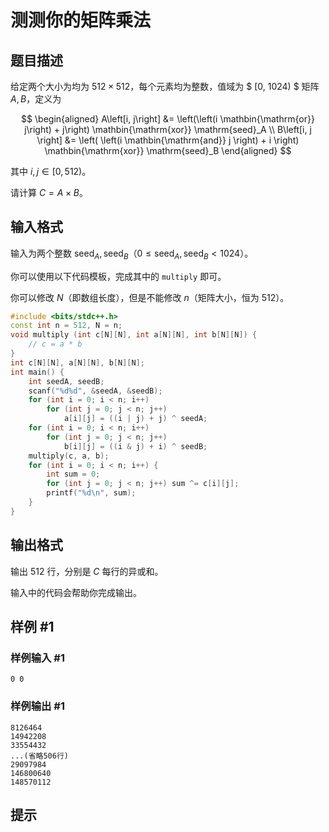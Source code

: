 # 测测你的矩阵乘法

## 题目描述

给定两个大小为均为 $512 \times 512$，每个元素均为整数，值域为 $ [0, 1024) $ 矩阵 $A, B$，定义为

$$ \begin{aligned}
	A\left[i, j\right] &= \left(\left(i \mathbin{\mathrm{or}} j\right) + j\right) \mathbin{\mathrm{xor}} \mathrm{seed}_A \\
    B\left[i, j \right] &= \left( \left(i \mathbin{\mathrm{and}} j \right) + i \right) \mathbin{\mathrm{xor}} \mathrm{seed}_B
\end{aligned} $$

其中 $i, j \in [0, 512)$。

请计算 $C = A \times B$。 

## 输入格式

输入为两个整数 $\mathrm{seed}_A, \mathrm{seed}_B$（$0 \leq \mathrm{seed}_A, \mathrm{seed}_B < 1024$）。

你可以使用以下代码模板，完成其中的 `multiply` 即可。

你可以修改 $N$（即数组长度），但是不能修改 $n$（矩阵大小，恒为 $512$）。

```cpp
#include <bits/stdc++.h>
const int n = 512, N = n;
void multiply (int c[N][N], int a[N][N], int b[N][N]) {
	// c = a * b
}
int c[N][N], a[N][N], b[N][N];
int main() {
	int seedA, seedB;
	scanf("%d%d", &seedA, &seedB);
    for (int i = 0; i < n; i++)
        for (int j = 0; j < n; j++)
            a[i][j] = ((i | j) + j) ^ seedA;
    for (int i = 0; i < n; i++)
        for (int j = 0; j < n; j++)
            b[i][j] = ((i & j) + i) ^ seedB;
    multiply(c, a, b);
    for (int i = 0; i < n; i++) {
        int sum = 0;
        for (int j = 0; j < n; j++) sum ^= c[i][j];
        printf("%d\n", sum);
    }
}
```

## 输出格式

输出 $512$ 行，分别是 $C$ 每行的异或和。

输入中的代码会帮助你完成输出。

## 样例 #1

### 样例输入 #1
```
0 0
```

### 样例输出 #1

```
8126464
14942208
33554432
...(省略506行)
29097984
146800640
148570112
```

## 提示


